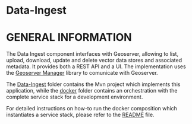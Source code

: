 # Data-Ingest

GENERAL INFORMATION
===================
The Data Ingest component interfaces with Geoserver, allowing to list, upload, download, update and delete vector data stores and associated metadata. It provides both a REST API and a UI. The implementation uses the [Geoserver Manager](https://github.com/geosolutions-it/geoserver-manager) library to comunicate with Geoserver.

The [Data-Ingest](./Data-Ingest) folder contains the Mvn project which implements this application, while the [docker](./docker) folder contains an orchestration with the complete service stack for a development environment.

For detailed instructions on how-to run the docker composition which instantiates a service stack, please refer to the [README](./docker/README.md) file.
